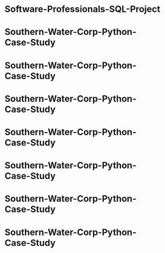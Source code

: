 # Software-Professionals-SQL-Project
# Southern-Water-Corp-Python-Case-Study
# Southern-Water-Corp-Python-Case-Study
# Southern-Water-Corp-Python-Case-Study
# Southern-Water-Corp-Python-Case-Study
# Southern-Water-Corp-Python-Case-Study
# Southern-Water-Corp-Python-Case-Study
# Southern-Water-Corp-Python-Case-Study
